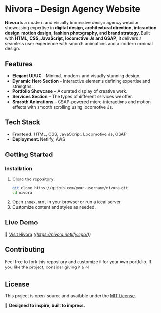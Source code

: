 # **Nivora – Design Agency Website**

**Nivora** is a modern and visually immersive design agency website showcasing expertise in **digital design, architectural direction, interaction design, motion design, fashion photography, and brand strategy**. Built with **HTML, CSS, JavaScript, locomotive Js and GSAP**, it delivers a seamless user experience with smooth animations and a modern minimal design.

## **Features**
- **Elegant UI/UX** – Minimal, modern, and visually stunning design.
- **Dynamic Hero Section** – Interactive elements defining expertise and strengths.
- **Portfolio Showcase** – A curated display of creative work.
- **Services Section** – The types of different services we offer.
- **Smooth Animations** – GSAP-powered micro-interactions and motion effects with smooth scrolling using locomotive Js.

## **Tech Stack**
- **Frontend:** HTML, CSS, JavaScript, Locomotive Js, GSAP
- **Deployment:** Netlify, AWS

## **Getting Started**
### **Installation**
1. Clone the repository:
   ```bash
   git clone https://github.com/your-username/nivora.git
   cd nivora
   ```
2. Open `index.html` in your browser or run a local server.
3. Customize content and styles as needed.

## **Live Demo**
🔗 [Visit Nivora](#) *((https://nivora.netlify.app/))*

## **Contributing**
Feel free to fork this repository and customize it for your own portfolio. If you like the project, consider giving it a ⭐!

## **License**
This project is open-source and available under the [MIT License](LICENSE).

🚀 **Designed to inspire, built to impress.**
